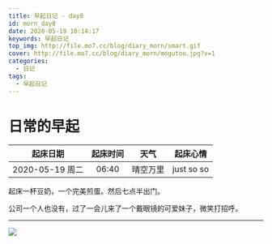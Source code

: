 ```yaml
---
title: 早起日记 - day8
id: morn_day8
date: 2020-05-19 10:14:17
keywords: 早起日记
top_img: http://file.mo7.cc/blog/diary_morn/smart.gif
cover: http://file.mo7.cc/blog/diary_morn/mogutou.jpg?v=1
categories:
  - 日记
tags:
  - 早起日记
---
```


# 日常的早起

|    起床日期     | 起床时间 |   天气   |  起床心情  |
| :-------------: | :------: | :------: | :--------: |
| 2020-05-19 周二 |  06:40   | 晴空万里 | just so so |

起床一杯豆奶，一个完美煎蛋。然后七点半出门。

公司一个人也没有，过了一会儿来了一个戴眼镜的可爱妹子，微笑打招呼。

---

<style>
#nav.post-bg {
  background-size: 120px;
  background-repeat:repeat;
  background-position: top left;
}
</style>

<img class="none" src="http://file.mo7.cc/blog/diary_morn/mogutou.jpg" />

